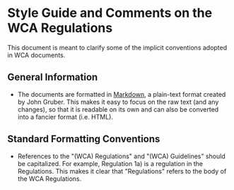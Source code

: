 # Style Guide and Comments on the WCA Regulations

This document is meant to clarify some of the implicit conventions adopted in WCA documents.

## General Information

- The documents are formatted in [Markdown](http://daringfireball.net/projects/markdown/), a plain-text format created by John Gruber. This makes it easy to focus on the raw text (and any changes), so that it is readable on its own and can also be converted into a fancier format (i.e. HTML).

## Standard Formatting Conventions

- References to the "(WCA) Regulations" and "(WCA) Guidelines" should be capitalized. For example, Regulation 1a) is a regulation in the Regulations. This makes it clear that "Regulations" refers to the body of the WCA Regulations.